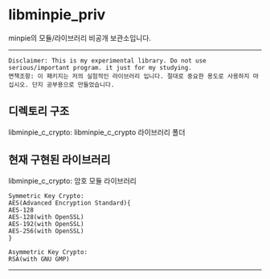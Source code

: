 <h1>libminpie_priv</h1>
minpie의 모듈/라이브러리 비공개 보관소입니다.
<hr>

```
Disclaimer: This is my experimental library. Do not use serious/important program. it just for my studying.
면책조항: 이 패키지는 저의 실험적인 라이브러리 입니다. 절대로 중요한 용도로 사용하지 마십시오. 단지 공부용으로 만들었습니다.
```

<h2>디렉토리 구조</h2>
libminpie_c_crypto: libminpie_c_crypto 라이브러리 폴더

<h2> 현재 구현된 라이브러리</h2>
libminpie_c_crypto: 암호 모듈 라이브러리

```
Symmetric Key Crypto:
AES(Advanced Encryption Standard){
AES-128
AES-128(with OpenSSL)
AES-192(with OpenSSL)
AES-256(with OpenSSL)
}

Asymmetric Key Crypto:
RSA(with GNU GMP)
```

<hr>